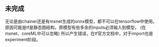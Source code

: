 ## 未完成 

无论是由chainer还是有mxnet生成的onnx模型，都不可以在tensorflow中使用。  
原因可能是tf是静态图结构，原模型有些多余的inputs必须输入到模型， (在mxnet、coreML中可以忽略) 
所以产生错误，在tf官方文档中，对于import也是experiment阶段。  

